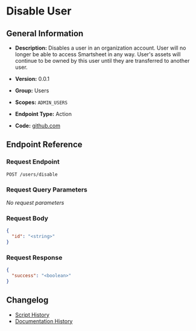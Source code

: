 <!-- BEGIN GENERATED CONTENT -->
# Disable User

## General Information

- **Description:** Disables a user in an organization account. User will no longer be able to access Smartsheet in any way. User's assets will continue to be owned by this user until they are transferred to another user.

- **Version:** 0.0.1
- **Group:** Users
- **Scopes:** `ADMIN_USERS`
- **Endpoint Type:** Action
- **Code:** [github.com](https://github.com/NangoHQ/integration-templates/tree/main/integrations/smartsheet/actions/disable-user.ts)


## Endpoint Reference

### Request Endpoint

`POST /users/disable`

### Request Query Parameters

_No request parameters_

### Request Body

```json
{
  "id": "<string>"
}
```

### Request Response

```json
{
  "success": "<boolean>"
}
```

## Changelog

- [Script History](https://github.com/NangoHQ/integration-templates/commits/main/integrations/smartsheet/actions/disable-user.ts)
- [Documentation History](https://github.com/NangoHQ/integration-templates/commits/main/integrations/smartsheet/actions/disable-user.md)

<!-- END  GENERATED CONTENT -->

